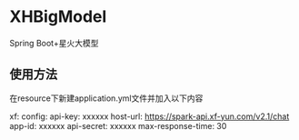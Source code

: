 # XHBigModel
Spring Boot+星火大模型
## 使用方法

在resource下新建application.yml文件并加入以下内容

xf:
  config:
    api-key: xxxxxx
    host-url: https://spark-api.xf-yun.com/v2.1/chat
    app-id: xxxxxx
    api-secret: xxxxxx
    max-response-time: 30

